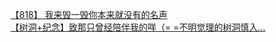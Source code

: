 [【818】 我来毁一毁你本来就没有的名声](http://tieba.baidu.com/p/2642963894?see_lz=1&pn=)   
[【树洞+纪念】致那只曾经陪伴我的咩（= =不明觉理的树洞慎入...](http://tieba.baidu.com/p/2641664590?see_lz=1&pn=)   
